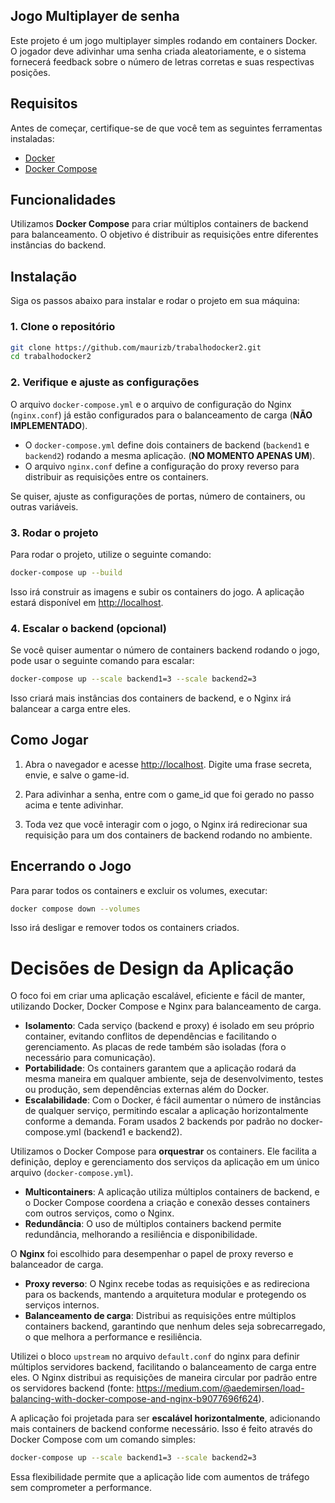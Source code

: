 
## Jogo Multiplayer de senha

Este projeto é um jogo multiplayer simples rodando em containers Docker. O jogador deve adivinhar uma senha criada aleatoriamente, e o sistema fornecerá feedback sobre o número de letras corretas e suas respectivas posições.

## Requisitos

Antes de começar, certifique-se de que você tem as seguintes ferramentas instaladas:

- [Docker](https://docs.docker.com/get-docker/)
- [Docker Compose](https://docs.docker.com/compose/install/)

## Funcionalidades

Utilizamos **Docker Compose** para criar múltiplos containers de backend para balanceamento. O objetivo é distribuir as requisições entre diferentes instâncias do backend.

## Instalação

Siga os passos abaixo para instalar e rodar o projeto em sua máquina:

### 1. Clone o repositório

```bash
git clone https://github.com/maurizb/trabalhodocker2.git
cd trabalhodocker2
```

### 2. Verifique e ajuste as configurações

O arquivo `docker-compose.yml` e o arquivo de configuração do Nginx (`nginx.conf`) já estão configurados para o balanceamento de carga (**NÃO IMPLEMENTADO**).

- O `docker-compose.yml` define dois containers de backend (`backend1` e `backend2`) rodando a mesma aplicação. (**NO MOMENTO APENAS UM**).
- O arquivo `nginx.conf` define a configuração do proxy reverso para distribuir as requisições entre os containers.

Se quiser, ajuste as configurações de portas, número de containers, ou outras variáveis.

### 3. Rodar o projeto

Para rodar o projeto, utilize o seguinte comando:

```bash
docker-compose up --build
```

Isso irá construir as imagens e subir os containers do jogo. A aplicação estará disponível em [http://localhost](http://localhost).

### 4. Escalar o backend (opcional)

Se você quiser aumentar o número de containers backend rodando o jogo, pode usar o seguinte comando para escalar:

```bash
docker-compose up --scale backend1=3 --scale backend2=3
```

Isso criará mais instâncias dos containers de backend, e o Nginx irá balancear a carga entre eles.

## Como Jogar

1. Abra o navegador e acesse [http://localhost](http://localhost). Digite uma frase secreta, envie, e salve o game-id.

2. Para adivinhar a senha, entre com o game_id que foi gerado no passo acima e tente adivinhar.
3. Toda vez que você interagir com o jogo, o Nginx irá redirecionar sua requisição para um dos containers de backend rodando no ambiente.
   
## Encerrando o Jogo

Para parar todos os containers e excluir os volumes, executar:

```bash
docker compose down --volumes
```

Isso irá desligar e remover todos os containers criados.


# Decisões de Design da Aplicação

O foco foi em criar uma aplicação escalável, eficiente e fácil de manter, utilizando Docker, Docker Compose e Nginx para balanceamento de carga.

- **Isolamento**: Cada serviço (backend e proxy) é isolado em seu próprio container, evitando conflitos de dependências e facilitando o gerenciamento. As placas de rede também são isoladas (fora o necessário para comunicação).
- **Portabilidade**: Os containers garantem que a aplicação rodará da mesma maneira em qualquer ambiente, seja de desenvolvimento, testes ou produção, sem dependências externas além do Docker.
- **Escalabilidade**: Com o Docker, é fácil aumentar o número de instâncias de qualquer serviço, permitindo escalar a aplicação horizontalmente conforme a demanda. Foram usados 2 backends por padrão no docker-compose.yml (backend1 e backend2).

Utilizamos o Docker Compose para **orquestrar** os containers. Ele facilita a definição, deploy e gerenciamento dos serviços da aplicação em um único arquivo (`docker-compose.yml`).

- **Multicontainers**: A aplicação utiliza múltiplos containers de backend, e o Docker Compose coordena a criação e conexão desses containers com outros serviços, como o Nginx.
- **Redundância**: O uso de múltiplos containers backend permite redundância, melhorando a resiliência e disponibilidade.

O **Nginx** foi escolhido para desempenhar o papel de proxy reverso e balanceador de carga.

- **Proxy reverso**: O Nginx recebe todas as requisições e as redireciona para os backends, mantendo a arquitetura modular e protegendo os serviços internos.
- **Balanceamento de carga**: Distribui as requisições entre múltiplos containers backend, garantindo que nenhum deles seja sobrecarregado, o que melhora a performance e resiliência.

Utilizei o bloco `upstream` no arquivo `default.conf` do nginx para definir múltiplos servidores backend, facilitando o balanceamento de carga entre eles. O Nginx distribui as requisições de maneira circular por padrão entre os servidores backend (fonte: https://medium.com/@aedemirsen/load-balancing-with-docker-compose-and-nginx-b9077696f624).

A aplicação foi projetada para ser **escalável horizontalmente**, adicionando mais containers de backend conforme necessário. Isso é feito através do Docker Compose com um comando simples:

```bash
docker-compose up --scale backend1=3 --scale backend2=3
```

Essa flexibilidade permite que a aplicação lide com aumentos de tráfego sem comprometer a performance.